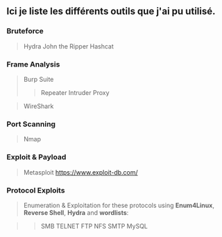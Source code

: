 ## Ici je liste les différents outils que j'ai pu utilisé.

### Bruteforce
> Hydra
> John the Ripper
> Hashcat

### Frame Analysis
>Burp Suite
>> Repeater
>> Intruder
>> Proxy

>WireShark

### Port Scanning
> Nmap

### Exploit & Payload
> Metasploit
> https://www.exploit-db.com/

### Protocol Exploits
> Enumeration & Exploitation for these protocols using **Enum4Linux**, **Reverse Shell**, **Hydra** and **wordlists**:

>> SMB
>> TELNET
>> FTP
>> NFS
>> SMTP
>> MySQL